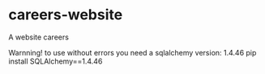 # careers-website
A website careers

Warnning! to use without errors you need a sqlalchemy version: 1.4.46
pip install SQLAlchemy==1.4.46
